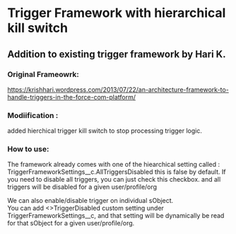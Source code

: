 # Trigger Framework with hierarchical kill switch


## Addition to existing trigger framework by Hari K.


### Original Frameowrk:
https://krishhari.wordpress.com/2013/07/22/an-architecture-framework-to-handle-triggers-in-the-force-com-platform/

### Modiification :
added hierchical trigger kill switch to stop processing trigger logic.


### How to use: 

 The framework already comes with one of the hiearchical setting called :
 TriggerFrameworkSettings__c.AllTriggersDisabled 
 this is false by default. If you need to disable all triggers, you can just check this checkbox. and all triggers will be disabled for a given user/profile/org

  We can also enable/disable trigger on individual sObject.  
  You can add <<sObjectType>>TriggerDisabled custom setting under TriggerFrameworkSettings__c, and that setting will be dynamically be read for that sObject for a given user/profile/org.
